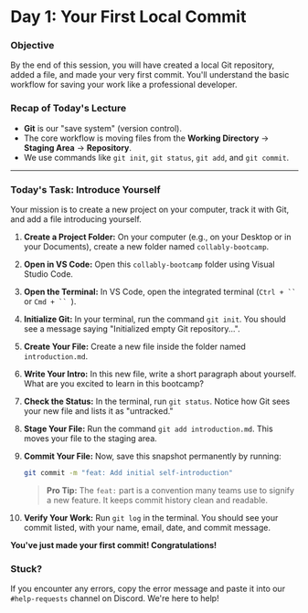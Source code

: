 # Day 1: Your First Local Commit

### **Objective**
By the end of this session, you will have created a local Git repository, added a file, and made your very first commit. You'll understand the basic workflow for saving your work like a professional developer.

### **Recap of Today's Lecture**
*   **Git** is our "save system" (version control).
*   The core workflow is moving files from the **Working Directory** -> **Staging Area** -> **Repository**.
*   We use commands like `git init`, `git status`, `git add`, and `git commit`.

---

### **Today's Task: Introduce Yourself**

Your mission is to create a new project on your computer, track it with Git, and add a file introducing yourself.

1.  **Create a Project Folder:** On your computer (e.g., on your Desktop or in your Documents), create a new folder named `collably-bootcamp`.
2.  **Open in VS Code:** Open this `collably-bootcamp` folder using Visual Studio Code.
3.  **Open the Terminal:** In VS Code, open the integrated terminal (`Ctrl + `` ` or `Cmd + `` `).
4.  **Initialize Git:** In your terminal, run the command `git init`. You should see a message saying "Initialized empty Git repository...".
5.  **Create Your File:** Create a new file inside the folder named `introduction.md`.
6.  **Write Your Intro:** In this new file, write a short paragraph about yourself. What are you excited to learn in this bootcamp?
7.  **Check the Status:** In the terminal, run `git status`. Notice how Git sees your new file and lists it as "untracked."
8.  **Stage Your File:** Run the command `git add introduction.md`. This moves your file to the staging area.
9.  **Commit Your File:** Now, save this snapshot permanently by running:
    ```bash
    git commit -m "feat: Add initial self-introduction"
    ```
    > **Pro Tip:** The `feat:` part is a convention many teams use to signify a new feature. It keeps commit history clean and readable.

10. **Verify Your Work:** Run `git log` in the terminal. You should see your commit listed, with your name, email, date, and commit message.

**You've just made your first commit! Congratulations!**

### **Stuck?**
If you encounter any errors, copy the error message and paste it into our `#help-requests` channel on Discord. We're here to help!